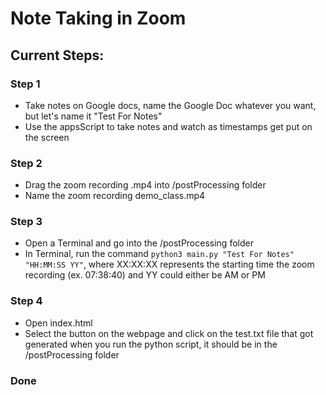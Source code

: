 # Note Taking in Zoom

## Current Steps:

### Step 1
- Take notes on Google docs, name the Google Doc whatever you want, but let's name it "Test For Notes"
- Use the appsScript to take notes and watch as timestamps get put on the screen

### Step 2
- Drag the zoom recording .mp4 into /postProcessing folder
- Name the zoom recording demo_class.mp4

### Step 3
- Open a Terminal and go into the /postProcessing folder
- In Terminal, run the command ```python3 main.py "Test For Notes" "HH:MM:SS YY"```, where XX:XX:XX represents the starting time the zoom recording (ex. 07:38:40) and YY could either be AM or PM

### Step 4
- Open index.html
- Select the button on the webpage and click on the test.txt file that got generated when you run the
python script, it should be in the /postProcessing folder

### Done
